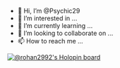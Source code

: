 - 👋 Hi, I’m @Psychic29
- 👀 I’m interested in ...
- 🌱 I’m currently learning ...
- 💞️ I’m looking to collaborate on ...
- 📫 How to reach me ...

<!---
Psychic29/Psychic29 is a ✨ special ✨ repository because its `README.md` (this file) appears on your GitHub profile.
You can click the Preview link to take a look at your changes.
--->

[![@rohan2992's Holopin board](https://holopin.me/rohan2992)](https://holopin.io/@rohan2992)
